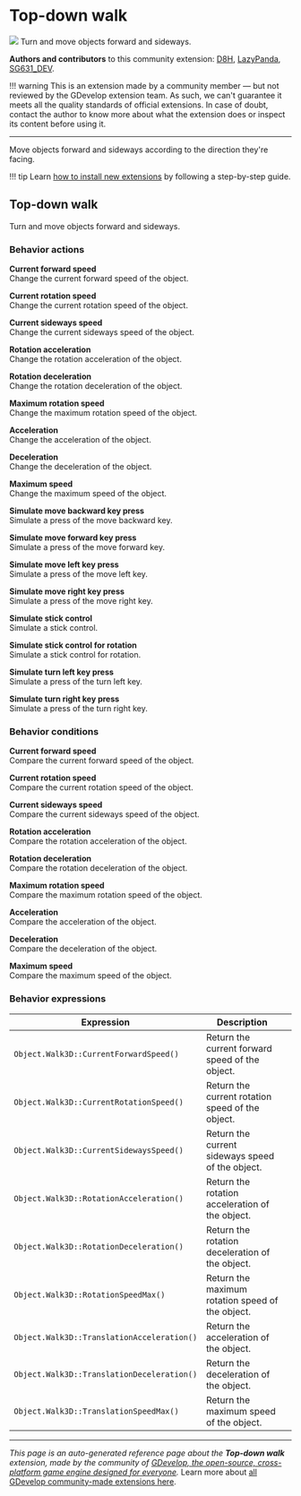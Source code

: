 # Top-down walk

<img src="https://asset-resources.gdevelop.io/public-resources/Icons/941323cf01b837b2eb512ecbf0a95add8a195b3696eb6f5865dc090e526dc9b3_walk.svg" class="extension-icon"></img>
Turn and move objects forward and sideways.

**Authors and contributors** to this community extension: [D8H](https://gd.games/D8H), [LazyPanda](https://gd.games/LazyPanda), [SG631_DEV](https://gd.games/SG631_DEV).

!!! warning
    This is an extension made by a community member — but not reviewed
    by the GDevelop extension team. As such, we can't guarantee it
    meets all the quality standards of official extensions. In case of
    doubt, contact the author to know more about what the extension
    does or inspect its content before using it.

---

Move objects forward and sideways according to the direction they're facing.

!!! tip
    Learn [how to install new extensions](/gdevelop5/extensions/search) by following a step-by-step guide.



## Top-down walk 

Turn and move objects forward and sideways. 

### Behavior actions

**Current forward speed**  
Change the current forward speed of the object.

**Current rotation speed**  
Change the current rotation speed of the object.

**Current sideways speed**  
Change the current sideways speed of the object.

**Rotation acceleration**  
Change the rotation acceleration of the object.

**Rotation deceleration**  
Change the rotation deceleration of the object.

**Maximum rotation speed**  
Change the maximum rotation speed of the object.

**Acceleration**  
Change the acceleration of the object.

**Deceleration**  
Change the deceleration of the object.

**Maximum speed**  
Change the maximum speed of the object.

**Simulate move backward key press**  
Simulate a press of the move backward key.

**Simulate move forward key press**  
Simulate a press of the move forward key.

**Simulate move left key press**  
Simulate a press of the move left key.

**Simulate move right key press**  
Simulate a press of the move right key.

**Simulate stick control**  
Simulate a stick control.

**Simulate stick control for rotation**  
Simulate a stick control for rotation.

**Simulate turn left key press**  
Simulate a press of the turn left key.

**Simulate turn right key press**  
Simulate a press of the turn right key.

### Behavior conditions

**Current forward speed**  
Compare the current forward speed of the object.

**Current rotation speed**  
Compare the current rotation speed of the object.

**Current sideways speed**  
Compare the current sideways speed of the object.

**Rotation acceleration**  
Compare the rotation acceleration of the object.

**Rotation deceleration**  
Compare the rotation deceleration of the object.

**Maximum rotation speed**  
Compare the maximum rotation speed of the object.

**Acceleration**  
Compare the acceleration of the object.

**Deceleration**  
Compare the deceleration of the object.

**Maximum speed**  
Compare the maximum speed of the object.

### Behavior expressions

| Expression | Description |  |
|-----|-----|-----|
| `Object.Walk3D::CurrentForwardSpeed()` | Return the current forward speed of the object. ||
| `Object.Walk3D::CurrentRotationSpeed()` | Return the current rotation speed of the object. ||
| `Object.Walk3D::CurrentSidewaysSpeed()` | Return the current sideways speed of the object. ||
| `Object.Walk3D::RotationAcceleration()` | Return the rotation acceleration of the object. ||
| `Object.Walk3D::RotationDeceleration()` | Return the rotation deceleration of the object. ||
| `Object.Walk3D::RotationSpeedMax()` | Return the maximum rotation speed of the object. ||
| `Object.Walk3D::TranslationAcceleration()` | Return the acceleration of the object. ||
| `Object.Walk3D::TranslationDeceleration()` | Return the deceleration of the object. ||
| `Object.Walk3D::TranslationSpeedMax()` | Return the maximum speed of the object. ||

---

*This page is an auto-generated reference page about the **Top-down walk** extension, made by the community of [GDevelop, the open-source, cross-platform game engine designed for everyone](https://gdevelop.io/).* Learn more about [all GDevelop community-made extensions here](/gdevelop5/extensions).